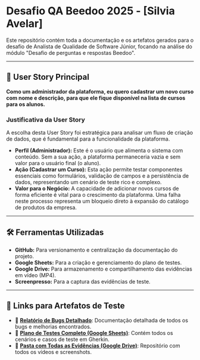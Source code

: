# Desafio QA Beedoo 2025 - [Silvia Avelar]

Este repositório contém toda a documentação e os artefatos gerados para o desafio de Analista de Qualidade de Software Júnior, focando na análise do módulo "Desafio de perguntas e respostas Beedoo".

---

## 🚀 User Story Principal

**Como um administrador da plataforma, eu quero cadastrar um novo curso com nome e descrição, para que ele fique disponível na lista de cursos para os alunos.**

### Justificativa da User Story

A escolha desta User Story foi estratégica para analisar um fluxo de criação de dados, que é fundamental para a funcionalidade da plataforma.

*   **Perfil (Administrador):** Este é o usuário que alimenta o sistema com conteúdo. Sem a sua ação, a plataforma permaneceria vazia e sem valor para o usuário final (o aluno).
*   **Ação (Cadastrar um Curso):** Esta ação permite testar componentes essenciais como formulários, validação de campos e a persistência de dados, representando um cenário de teste rico e complexo.
*   **Valor para o Negócio:** A capacidade de adicionar novos cursos de forma eficiente é vital para o crescimento da plataforma. Uma falha neste processo representa um bloqueio direto à expansão do catálogo de produtos da empresa.

---

## 🛠️ Ferramentas Utilizadas

*   **GitHub:** Para versionamento e centralização da documentação do projeto.
*   **Google Sheets:** Para a criação e gerenciamento do plano de testes.
*   **Google Drive:** Para armazenamento e compartilhamento das evidências em vídeo (MP4).
*   **Screenpresso:** Para a captura das evidências de teste.

---

## 📂 Links para Artefatos de Teste

*   📄 **[Relatório de Bugs Detalhado](./RELATORIO_DE_BUGS.md)**: Documentação detalhada de todos os bugs e melhorias encontrados.
*   🔗 **[Plano de Testes Completo (Google Sheets)](https://docs.google.com/spreadsheets/d/1uOVeICIhhfAKRgEzCnHJEjcGrrni2s-zduXudNjvY_I4g/edit?usp=sharing)**: Contém todos os cenários e casos de teste em Gherkin.
*   🎥 **[Pasta com Todas as Evidências (Google Drive)](https://drive.google.com/drive/folders/1iH4N62k51Xdeq-foWkcfchwp-sharing)**: Repositório com todos os vídeos e screenshots.
